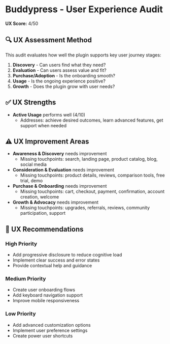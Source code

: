 # Buddypress - User Experience Audit
**UX Score:** 4/50

## 🔍 UX Assessment Method
This audit evaluates how well the plugin supports key user journey stages:
1. **Discovery** - Can users find what they need?
2. **Evaluation** - Can users assess value and fit?
3. **Purchase/Adoption** - Is the onboarding smooth?
4. **Usage** - Is the ongoing experience positive?
5. **Growth** - Does the plugin grow with user needs?

## ✅ UX Strengths
- **Active Usage** performs well (4/10)
  - Addresses: achieve desired outcomes, learn advanced features, get support when needed

## ⚠️ UX Improvement Areas
- **Awareness & Discovery** needs improvement
  - Missing touchpoints: search, landing page, product catalog, blog, social media
- **Consideration & Evaluation** needs improvement
  - Missing touchpoints: product details, reviews, comparison tools, free trial, demo
- **Purchase & Onboarding** needs improvement
  - Missing touchpoints: cart, checkout, payment, confirmation, account creation, welcome
- **Growth & Advocacy** needs improvement
  - Missing touchpoints: upgrades, referrals, reviews, community participation, support

## 🎯 UX Recommendations
### High Priority
- Add progressive disclosure to reduce cognitive load
- Implement clear success and error states
- Provide contextual help and guidance

### Medium Priority
- Create user onboarding flows
- Add keyboard navigation support
- Improve mobile responsiveness

### Low Priority
- Add advanced customization options
- Implement user preference settings
- Create power user shortcuts
